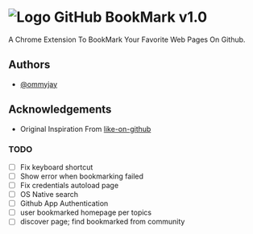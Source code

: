 # ![Logo](/public/logo.svg) GitHub BookMark v1.0

A Chrome Extension To BookMark Your Favorite Web Pages On Github.

## Authors

- [@ommyjay](https://www.github.com/ommyjay)

## Acknowledgements

- Original Inspiration From [like-on-github](https://github.com/Idnan/like-on-github)


### TODO
 - [ ] Fix keyboard shortcut
 - [ ] Show error when bookmarking failed
 - [ ] Fix credentials autoload page
 - [ ] OS Native search
 - [ ] Github App Authentication
 - [ ] user bookmarked homepage per topics
 - [ ] discover page; find bookmarked from community
